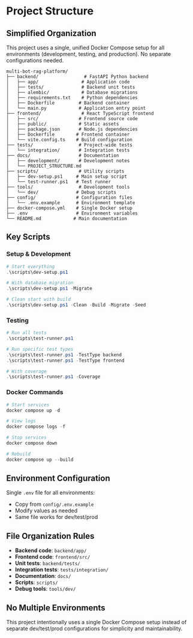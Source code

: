 # Project Structure

## Simplified Organization

This project uses a single, unified Docker Compose setup for all environments (development, testing, and production). No separate configurations needed.

```
multi-bot-rag-platform/
├── backend/                 # FastAPI Python backend
│   ├── app/                # Application code
│   ├── tests/              # Backend unit tests
│   ├── alembic/            # Database migrations
│   ├── requirements.txt    # Python dependencies
│   ├── Dockerfile         # Backend container
│   └── main.py            # Application entry point
├── frontend/               # React TypeScript frontend
│   ├── src/               # Frontend source code
│   ├── public/            # Static assets
│   ├── package.json       # Node.js dependencies
│   ├── Dockerfile        # Frontend container
│   └── vite.config.ts    # Build configuration
├── tests/                 # Project-wide tests
│   └── integration/       # Integration tests
├── docs/                  # Documentation
│   ├── development/       # Development notes
│   └── PROJECT_STRUCTURE.md
├── scripts/               # Utility scripts
│   ├── dev-setup.ps1     # Main setup script
│   └── test-runner.ps1   # Test runner
├── tools/                 # Development tools
│   └── dev/              # Debug scripts
├── config/               # Configuration files
│   └── .env.example      # Environment template
├── docker-compose.yml    # Single Docker setup
├── .env                  # Environment variables
└── README.md            # Main documentation
```

## Key Scripts

### Setup & Development
```powershell
# Start everything
.\scripts\dev-setup.ps1

# With database migration
.\scripts\dev-setup.ps1 -Migrate

# Clean start with build
.\scripts\dev-setup.ps1 -Clean -Build -Migrate -Seed
```

### Testing
```powershell
# Run all tests
.\scripts\test-runner.ps1

# Run specific test types
.\scripts\test-runner.ps1 -TestType backend
.\scripts\test-runner.ps1 -TestType frontend

# With coverage
.\scripts\test-runner.ps1 -Coverage
```

### Docker Commands
```powershell
# Start services
docker compose up -d

# View logs
docker compose logs -f

# Stop services
docker compose down

# Rebuild
docker compose up --build
```

## Environment Configuration

Single `.env` file for all environments:
- Copy from `config/.env.example`
- Modify values as needed
- Same file works for dev/test/prod

## File Organization Rules

- **Backend code**: `backend/app/`
- **Frontend code**: `frontend/src/`
- **Unit tests**: `backend/tests/`
- **Integration tests**: `tests/integration/`
- **Documentation**: `docs/`
- **Scripts**: `scripts/`
- **Debug tools**: `tools/dev/`

## No Multiple Environments

This project intentionally uses a single Docker Compose setup instead of separate dev/test/prod configurations for simplicity and maintainability.